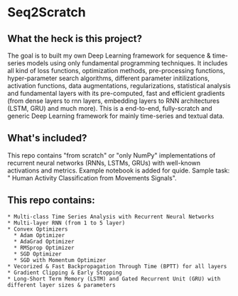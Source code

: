 # Seq2Scratch

## What the heck is this project?
The goal is to built my own Deep Learning framework for sequence & time-series models using only fundamental programming techniques. It includes all kind of loss functions, optimization methods, pre-processing functions, hyper-parameter search algorithms, different parameter initilizations, activation functions, data augmentations, regularizations, statistical analysis and fundamental layers with its pre-computed, fast and efficient gradients (from dense layers to rnn layers, embedding layers to RNN architectures (LSTM, GRU) and much more). This is a end-to-end, fully-scratch and generic Deep Learning framework for mainly time-series and textual data. 

## What's included?
This repo contains "from scratch" or "only NumPy" implementations of recurrent neural networks (RNNs, LSTMs, GRUs) with well-known activations and metrics. Example notebook is added for quide. Sample task: " Human Activity Classification from Movements Signals". 

## This repo contains:

    * Multi-class Time Series Analysis with Recurrent Neural Networks
    * Multi-layer RNN (from 1 to 5 layer)
    * Convex Optimizers  
      * Adam Optimizer
      * AdaGrad Optimizer
      * RMSprop Optimizer
      * SGD Optimizer
      * SGD with Momentum Optimizer
    * Vecorized & Fast Backpropagation Through Time (BPTT) for all layers
    * Gradient Clipping & Early Stopping
    * Long-Short Term Memory (LSTM) and Gated Recurrent Unit (GRU) with different layer sizes & parameters
    
   
      
      

